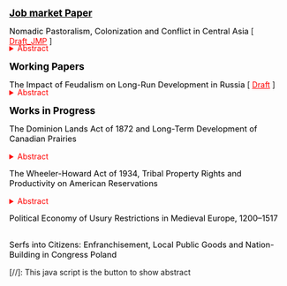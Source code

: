 <b style="font-size: 125%; color: black; text-decoration: underline;">Job market Paper</b>

<bdi style="font-size: 105%; color: black;">Nomadic Pastoralism, Colonization and Conflict in Central Asia</bdi>
[ <a href="https://pbacherikov.github.io/pdfs/pbacherikov_colonialism_JMP.pdf" style="color: red;">Draft_JMP</a> ]
<details>
   <summary style="margin-top: -1.3em; cursor: pointer; color: red;">Abstract</summary>
     <p class="notice" style="margin-top:0 !important"><small>
      This paper studies how a sharp exogenous increase in land pressure resulting from massive land expropriations and in-migrations of peasant-settlers organized by the Russian colonial authorities in the late 19th—early 20th century affected social structures and economic activities of indigenous nomadic pastoralists in Central Asia. I assemble a novel household-level dataset constructed from two waves of Russian colonial censuses of nomadic population in 1896-1901 and 1908-1913 combined with hand-collected data from archival plot-level annual land expropriation reports that, together with landuse-based expropriation rule, allow me to use fuzzy regression discontinuity design to show that those nomadic households that experienced expropriations between ca. 1897 and ca. 1908 were more likely to partially sedentarize and intensify the use of the most fertile lands they were left with. Within extended households and beyond, an increase in land pressure facilitated the development of more individualized ownership and use rights for land, as well as gave rise to contractual labor market and rental market for land. Such a shift from pastoralism to semi-sedentary mode of production rapidly reduced the importance of top-level clan and tribe institutions traditionally regulating the use of common pastures. Instead, lower level sub-clan self-identification became more salient, households started to invest more in agricultural tools and construction of permanent buildings.</small></p>
</details>

<b style="font-size: 125%; color: black;">Working Papers</b>

<bdi style="font-size: 105%; color: black;">The Impact of Feudalism on Long-Run Development in Russia</bdi>
[ <a href="https://pbacherikov.github.io/pdfs/pbacherikov_feudalism.pdf" style="color: red;">Draft</a> ]
<details>
   <summary style="margin-top: -1.3em; cursor: pointer; color: red;">Abstract</summary>
     <p class="notice" style="margin-top:0 !important"><small>
        Feudalism was the dominant system of land ownership throughout medieval Europe, yet little causal evidence of its effect on agricultural productivity, labor markets, and welfare exists. This paper attempts to fill this gap by studying one of the largest late medieval land reforms, the feudal <i>pomestie</i> reform in Russia. In 1478, the Grand Prince of Moscow Ivan III annexed the Republic of Novgorod. By ca. 1488, he expropriated most of the landed properties there. More than half of them were eventually granted to several thousand Muscovite military class people as fiefs. Using data from 1478–1500 tax cadasters the paper shows that, compared to estates that remained under status quo (allodial or freehold tenure), properties that were feudalized by 1490 and granted to new proprietors experienced a sharp decline in levels of grain productivity and total grain yield by 1500. The study also demonstrates that feudalization caused outmigration of tenant households and workers from affected estates, and that feudalized estates generated lower per capita incomes by 1576/77, had higher incidence of sharecropping and lower levels of commercialized handicrafts by 1790.</small></p>
</details>

<b style="font-size: 125%; color: black;">Works in Progress</b>

<bdi style="font-size: 105%; color: black;">The Dominion Lands Act of 1872 and Long-Term Development of Canadian Prairies</bdi>
<details>
   <summary style="margin-top: 0em; cursor: pointer; color: red;">Abstract</summary>
     <p class="notice" style="margin-top:0 !important"><small>
        This study examines the long-run effects of the 1872 Canadian Dominion Lands Act using a spatial regression discontinuity design and an instrumental variables strategy that exploit quasi-random variation in initial checkerboard land allocations scheme stemming from the Dominion Land Survey. Using multiple plot-level data sources, the paper documents who acquired land through homesteading, direct purchase, military warrants, railroad grants, preemption, and resale, as well as the types of land chosen and farming practices. The results show that areas with greater historical exposure to homesteading are poorer and more rural today. This effect is not solely driven by urbanization differences: even cities in historically homesteading areas exhibit lower development levels and reduced non-agricultural productivity. In contrast, areas initially allocated to railroads have higher present-day land values, greater fixed capital investment, and they ended up transitioning out of agriculture at a higher speed—possibly because larger land concentration facilitated industrial investment. These findings suggest that extensive homesteading constrained the growth of non-agricultural sectors and limited the benefits of agglomeration.</small></p>
</details>

<bdi style="font-size: 105%; color: black;">The Wheeler-Howard Act of 1934, Tribal Property Rights and Productivity on American Reservations</bdi>
<details>
   <summary style="margin-top: 0em; cursor: pointer; color: red;">Abstract</summary>
     <p class="notice" style="margin-top:0 !important"><small>
        This paper examines the impact of the Indian Reorganization Act (IRA) of 1934, also known as the Wheeler-Howard Act, on productivity and quality of governance on American Indian reservations. The IRA restored over two million acres of unallotted land, held in trust by the U.S. government by 1934, to tribal communal ownership, significantly reducing land checkerboarding in affected areas. Employing spatial regression discontinuity and instrumental variable designs, this study demonstrates that the consolidation of tribal lands facilitated semi-nomadic pastoralism, reduced overgrazing, and spurred communal investments in irrigation and New Deal-era soil conservation efforts. Private Native American farmers with allotments adjacent to newly restored tribal lands benefited from positive spillovers, resulting in higher agricultural productivity. Furthermore, the IRA-prescribed reorganization of tribal governance through the establishment of governing councils led to more efficient public goods provision, particularly in school construction and irrigation infrastructure, though only for reservations that were previously formed out of sub-tribal bands with long pre-existing history of shared governance.</small></p>
</details>

<bdi style="font-size: 105%; color: black;">Political Economy of Usury Restrictions in Medieval Europe, 1200–1517</bdi><hr style="height:2.5px; visibility:hidden;" />
<bdi style="font-size: 105%; color: black;">Serfs into Citizens: Enfranchisement, Local Public Goods and Nation-Building in Congress Poland</bdi>

[//]: This java script is the button to show abstract
 <script>
  function visib(id) {
   var x = document.getElementById(id);
   if (x.style.display === "block") {
     x.style.display = "none";
   } else {
     x.style.display = "block";
   }
 }
 </script>
